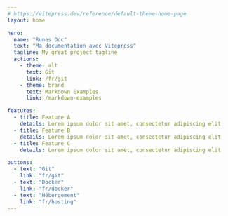 ```yaml
---
# https://vitepress.dev/reference/default-theme-home-page
layout: home

hero:
  name: "Runes Doc"
  text: "Ma documentation avec Vitepress"
  tagline: My great project tagline
  actions:
    - theme: alt
      text: Git
      link: /fr/git 
    - theme: brand
      text: Markdown Examples
      link: /markdown-examples

features:
  - title: Feature A
    details: Lorem ipsum dolor sit amet, consectetur adipiscing elit
  - title: Feature B
    details: Lorem ipsum dolor sit amet, consectetur adipiscing elit
  - title: Feature C
    details: Lorem ipsum dolor sit amet, consectetur adipiscing elit

buttons:
  - text: "Git"
    link: "fr/git"
  - text: "Docker"
    link: "fr/docker"
  - text: "Hébergement"
    link: "fr/hosting"
---
```


